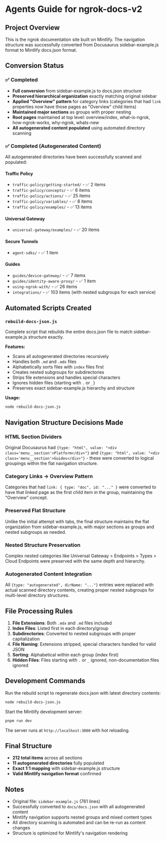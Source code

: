 # Agents Guide for ngrok-docs-v2

## Project Overview
This is the ngrok documentation site built on Mintlify. The navigation structure was successfully converted from Docusaurus sidebar-example.js format to Mintlify docs.json format.

## Conversion Status

### ✅ Completed
- **Full conversion** from sidebar-example.js to docs.json structure
- **Preserved hierarchical organization** exactly matching original sidebar
- **Applied "Overview" pattern** for category links (categories that had `link` properties now have those pages as "Overview" child items)
- **Maintained major sections** as groups with proper nesting
- **Root pages** maintained at top level: overview/index, what-is-ngrok, how-ngrok-works, why-ngrok, whats-new
- **All autogenerated content populated** using automated directory scanning

### ✅ Completed (Autogenerated Content)
All autogenerated directories have been successfully scanned and populated:

#### Traffic Policy
- `traffic-policy/getting-started/` - ✅ 2 items
- `traffic-policy/concepts/` - ✅ 6 items  
- `traffic-policy/actions/` - ✅ 25 items
- `traffic-policy/variables/` - ✅ 8 items
- `traffic-policy/examples/` - ✅ 13 items

#### Universal Gateway
- `universal-gateway/examples/` - ✅ 20 items

#### Secure Tunnels
- `agent-sdks/` - ✅ 1 item

#### Guides
- `guides/device-gateway/` - ✅ 7 items
- `guides/identity-aware-proxy/` - ✅ 1 item  
- `using-ngrok-with/` - ✅ 26 items
- `integrations/` - ✅ 103 items (with nested subgroups for each service)

## Automated Scripts Created

### `rebuild-docs-json.js`
Complete script that rebuilds the entire docs.json file to match sidebar-example.js structure exactly.

**Features:**
- Scans all autogenerated directories recursively
- Handles both `.md` and `.mdx` files
- Alphabetically sorts files with `index` files first
- Creates nested subgroups for subdirectories
- Strips file extensions and handles special characters
- Ignores hidden files (starting with `.` or `_`)
- Preserves exact sidebar-example.js hierarchy and structure

**Usage:**
```bash
node rebuild-docs-json.js
```

## Navigation Structure Decisions Made

### HTML Section Dividers
Original Docusaurus had `{type: "html", value: "<div class='menu__section'>Platform</div>"}` and `{type: "html", value: "<div class='menu__section'>Guides</div>"}` - these were converted to logical groupings within the flat navigation structure.

### Category Links → Overview Pattern  
Categories that had `link: { type: "doc", id: "..." }` were converted to have that linked page as the first child item in the group, maintaining the "Overview" concept.

### Preserved Flat Structure
Unlike the initial attempt with tabs, the final structure maintains the flat organization from sidebar-example.js, with major sections as groups and nested subgroups as needed.

### Nested Structure Preservation
Complex nested categories like Universal Gateway > Endpoints > Types > Cloud Endpoints were preserved with the same depth and hierarchy.

### Autogenerated Content Integration
All `{type: "autogenerated", dirName: "..."}` entries were replaced with actual scanned directory contents, creating proper nested subgroups for multi-level directory structures.

## File Processing Rules

1. **File Extensions**: Both `.mdx` and `.md` files included
2. **Index Files**: Listed first in each directory/group
3. **Subdirectories**: Converted to nested subgroups with proper capitalization
4. **File Naming**: Extensions stripped, special characters handled for valid JSON
5. **Sorting**: Alphabetical within each group (index first)
6. **Hidden Files**: Files starting with `.` or `_` ignored, non-documentation files ignored

## Development Commands
Run the rebuild script to regenerate docs.json with latest directory contents:
```bash
node rebuild-docs-json.js
```

Start the Mintlify development server:
```bash
pnpm run dev
```

The server runs at `http://localhost:3000` with hot reloading.

## Final Structure
- **212 total items** across all sections
- **11 autogenerated directories** fully populated
- **Exact 1:1 mapping** with sidebar-example.js structure
- **Valid Mintlify navigation format** confirmed

## Notes
- Original file: `sidebar-example.js` (761 lines) 
- Successfully converted to `docs/docs.json` with all autogenerated content
- Mintlify navigation supports nested groups and mixed content types
- All directory scanning is automated and can be re-run as content changes
- Structure is optimized for Mintlify's navigation rendering
